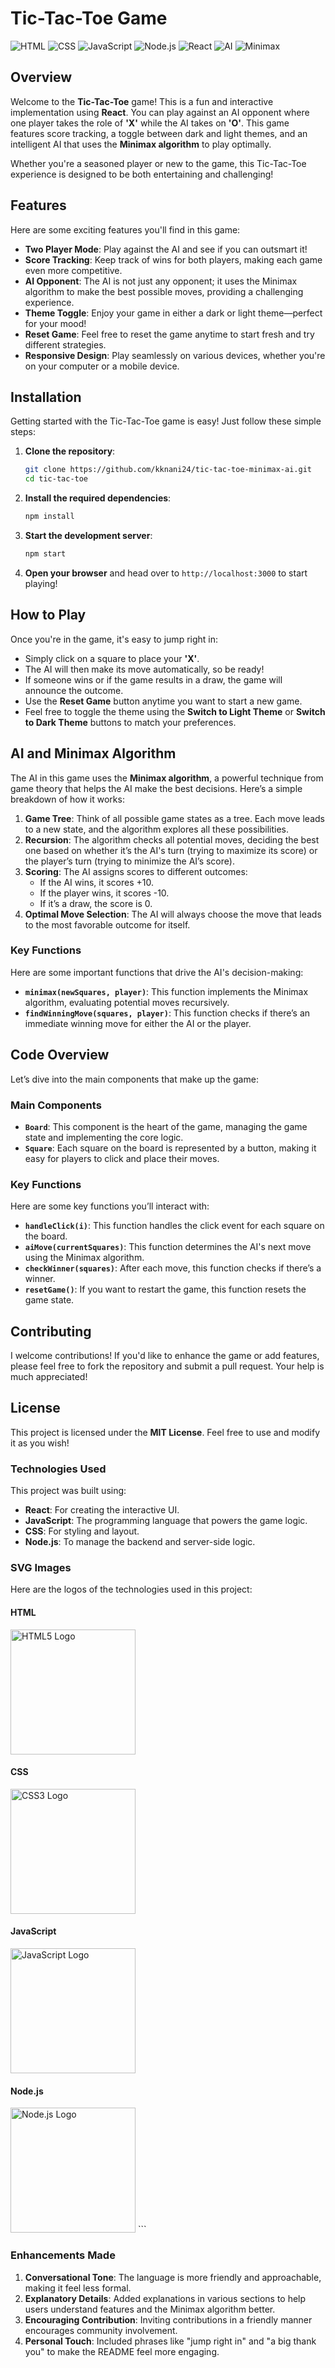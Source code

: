 
# Tic-Tac-Toe Game

![HTML](https://img.shields.io/badge/HTML5-%23E34F26.svg?style=for-the-badge&logo=html5&logoColor=white)
![CSS](https://img.shields.io/badge/CSS3-%231572B6.svg?style=for-the-badge&logo=css3&logoColor=white)
![JavaScript](https://img.shields.io/badge/JavaScript-%23F7DF1E.svg?style=for-the-badge&logo=javascript&logoColor=black)
![Node.js](https://img.shields.io/badge/Node.js-%233C873A.svg?style=for-the-badge&logo=node.js&logoColor=white)
![React](https://img.shields.io/badge/React-%2361DAFB.svg?style=for-the-badge&logo=react&logoColor=black)
![AI](https://img.shields.io/badge/AI-%2300A6D6.svg?style=for-the-badge)
![Minimax](https://img.shields.io/badge/Minimax-%2300BFFF.svg?style=for-the-badge)

## Overview

Welcome to the **Tic-Tac-Toe** game! This is a fun and interactive implementation using **React**. You can play against an AI opponent where one player takes the role of **'X'** while the AI takes on **'O'**. This game features score tracking, a toggle between dark and light themes, and an intelligent AI that uses the **Minimax algorithm** to play optimally. 

Whether you're a seasoned player or new to the game, this Tic-Tac-Toe experience is designed to be both entertaining and challenging!

## Features

Here are some exciting features you'll find in this game:

- **Two Player Mode**: Play against the AI and see if you can outsmart it!
- **Score Tracking**: Keep track of wins for both players, making each game even more competitive.
- **AI Opponent**: The AI is not just any opponent; it uses the Minimax algorithm to make the best possible moves, providing a challenging experience.
- **Theme Toggle**: Enjoy your game in either a dark or light theme—perfect for your mood!
- **Reset Game**: Feel free to reset the game anytime to start fresh and try different strategies.
- **Responsive Design**: Play seamlessly on various devices, whether you're on your computer or a mobile device.

## Installation

Getting started with the Tic-Tac-Toe game is easy! Just follow these simple steps:

1. **Clone the repository**:
   ```bash
   git clone https://github.com/kknani24/tic-tac-toe-minimax-ai.git
   cd tic-tac-toe
   ```

2. **Install the required dependencies**:
   ```bash
   npm install
   ```

3. **Start the development server**:
   ```bash
   npm start
   ```

4. **Open your browser** and head over to `http://localhost:3000` to start playing!

## How to Play

Once you're in the game, it's easy to jump right in:

- Simply click on a square to place your **'X'**.
- The AI will then make its move automatically, so be ready!
- If someone wins or if the game results in a draw, the game will announce the outcome.
- Use the **Reset Game** button anytime you want to start a new game.
- Feel free to toggle the theme using the **Switch to Light Theme** or **Switch to Dark Theme** buttons to match your preferences.

## AI and Minimax Algorithm

The AI in this game uses the **Minimax algorithm**, a powerful technique from game theory that helps the AI make the best decisions. Here’s a simple breakdown of how it works:

1. **Game Tree**: Think of all possible game states as a tree. Each move leads to a new state, and the algorithm explores all these possibilities.
2. **Recursion**: The algorithm checks all potential moves, deciding the best one based on whether it’s the AI's turn (trying to maximize its score) or the player’s turn (trying to minimize the AI’s score).
3. **Scoring**: The AI assigns scores to different outcomes:
   - If the AI wins, it scores +10.
   - If the player wins, it scores -10.
   - If it’s a draw, the score is 0.
4. **Optimal Move Selection**: The AI will always choose the move that leads to the most favorable outcome for itself.

### Key Functions

Here are some important functions that drive the AI's decision-making:

- **`minimax(newSquares, player)`**: This function implements the Minimax algorithm, evaluating potential moves recursively.
- **`findWinningMove(squares, player)`**: This function checks if there’s an immediate winning move for either the AI or the player.

## Code Overview

Let’s dive into the main components that make up the game:

### Main Components

- **`Board`**: This component is the heart of the game, managing the game state and implementing the core logic.
- **`Square`**: Each square on the board is represented by a button, making it easy for players to click and place their moves.

### Key Functions

Here are some key functions you’ll interact with:

- **`handleClick(i)`**: This function handles the click event for each square on the board.
- **`aiMove(currentSquares)`**: This function determines the AI's next move using the Minimax algorithm.
- **`checkWinner(squares)`**: After each move, this function checks if there’s a winner.
- **`resetGame()`**: If you want to restart the game, this function resets the game state.

## Contributing

I welcome contributions! If you'd like to enhance the game or add features, please feel free to fork the repository and submit a pull request. Your help is much appreciated!

## License

This project is licensed under the **MIT License**. Feel free to use and modify it as you wish!


### Technologies Used

This project was built using:

- **React**: For creating the interactive UI.
- **JavaScript**: The programming language that powers the game logic.
- **CSS**: For styling and layout.
- **Node.js**: To manage the backend and server-side logic.

### SVG Images

Here are the logos of the technologies used in this project:

#### HTML
<img src="https://upload.wikimedia.org/wikipedia/commons/6/61/HTML5_logo_and_wordmark.svg" width="200" alt="HTML5 Logo" />

#### CSS
<img src="https://upload.wikimedia.org/wikipedia/commons/d/d5/CSS3_logo_and_wordmark.svg" width="200" alt="CSS3 Logo" />

#### JavaScript
<img src="https://upload.wikimedia.org/wikipedia/commons/6/6a/JavaScript-logo.png" width="200" alt="JavaScript Logo" />

#### Node.js
<img src="https://upload.wikimedia.org/wikipedia/commons/d/d9/Node.js_logo.svg" width="200" alt="Node.js Logo" />
```

### Enhancements Made
1. **Conversational Tone**: The language is more friendly and approachable, making it feel less formal.
2. **Explanatory Details**: Added explanations in various sections to help users understand features and the Minimax algorithm better.
3. **Encouraging Contribution**: Inviting contributions in a friendly manner encourages community involvement.
4. **Personal Touch**: Included phrases like "jump right in" and "a big thank you" to make the README feel more engaging.

